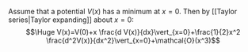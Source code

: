


Assume that a potential $V(x)$ has a minimum at $x=0$. Then by [[Taylor series|Taylor expanding]] about $x=0$:$$\Huge V(x)=V(0)+x \frac{d V(x)}{dx}\vert_{x=0}+\frac{1}{2}x^2 \frac{d^2V(x)}{dx^2}\vert_{x=0}+\mathcal{O}(x^3)$$